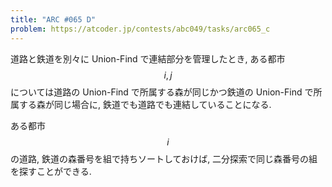```yaml
---
title: "ARC #065 D"
problem: https://atcoder.jp/contests/abc049/tasks/arc065_c
---
```

道路と鉄道を別々に Union-Find で連結部分を管理したとき, ある都市 $$ i, j $$ については道路の Union-Find で所属する森が同じかつ鉄道の Union-Find で所属する森が同じ場合に, 鉄道でも道路でも連結していることになる.

ある都市 $$ i $$ の道路, 鉄道の森番号を組で持ちソートしておけば, 二分探索で同じ森番号の組を探すことができる.
